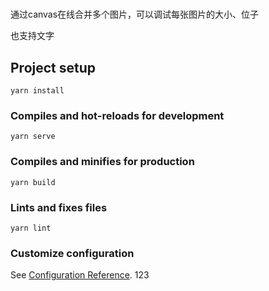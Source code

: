 # 
通过canvas在线合并多个图片，可以调试每张图片的大小、位子

也支持文字

## Project setup
```
yarn install
```

### Compiles and hot-reloads for development
```
yarn serve
```

### Compiles and minifies for production
```
yarn build
```

### Lints and fixes files
```
yarn lint
```

### Customize configuration
See [Configuration Reference](https://cli.vuejs.org/config/).
123
